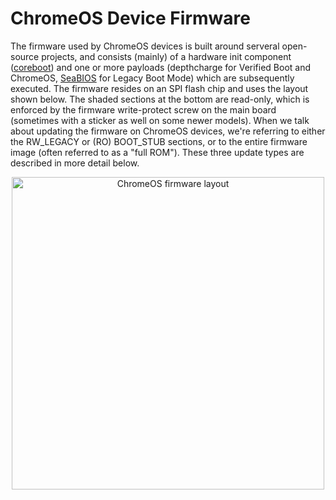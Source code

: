 # ChromeOS Device Firmware

The firmware used by ChromeOS devices is built around serveral open-source projects, and consists (mainly) of a hardware init component ([coreboot](http://www.coreboot.org)) and one or more payloads (depthcharge for Verified Boot and ChromeOS, [SeaBIOS](http://www.seabios.org) for Legacy Boot Mode) which are subsequently executed. The firmware resides on an SPI flash chip and uses the layout shown below. The shaded sections at the bottom are read-only, which is enforced by the firmware write-protect screw on the main board (sometimes with a sticker as well on some newer models). When we talk about updating the firmware on ChromeOS devices, we're referring to either the RW_LEGACY or (RO) BOOT_STUB sections, or to the entire firmware image (often referred to as a "full ROM"). These three update types are described in more detail below.

<p align="center"> <img src="/images/stock_firmware_layout.png" alt="ChromeOS firmware layout" width="500"/></p>
